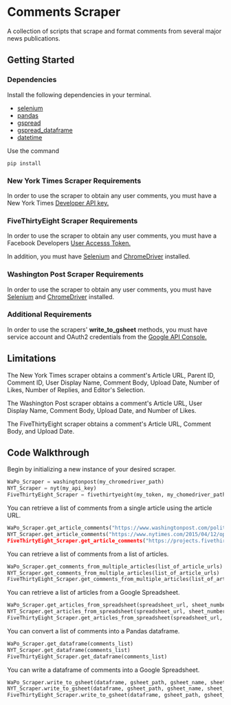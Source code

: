 # Comments Scraper

A collection of scripts that scrape and format comments from several major news publications.

## Getting Started

### Dependencies
Install the following dependencies in your terminal.

* [selenium]()
* [pandas]()
* [gspread]()
* [gspread_dataframe]()
* [datetime]()

Use the command 
```
pip install
```


### New York Times Scraper Requirements
In order to use the scraper to obtain any user comments, you must have a New York Times [Developer API key.](https://developer.nytimes.com/apis)

### FiveThirtyEight Scraper Requirements
In order to use the scraper to obtain any user comments, you must have a Facebook Developers [User Accesss Token.](https://developers.facebook.com/)

In addition, you must have [Selenium](https://www.selenium.dev/) and [ChromeDriver](https://chromedriver.chromium.org/) installed.

### Washington Post Scraper Requirements
In order to use the scraper to obtain any user comments, you must have [Selenium](https://www.selenium.dev/) and [ChromeDriver](https://chromedriver.chromium.org/) installed.

### Additional Requirements
In order to use the scrapers' **write_to_gsheet** methods, you must have service account and OAuth2 credentials from the [Google API Console.](https://console.cloud.google.com/apis/dashboard)

## Limitations
The New York Times scraper obtains a comment's Article URL, Parent ID, Comment ID, User Display Name, Comment Body, Upload Date, Number of Likes, Number of Replies, and Editor's Selection.

The Washington Post scraper obtains a comment's Article URL, User Display Name, Comment Body, Upload Date, and Number of Likes.

The FiveThirtyEight scraper obtains a comment's Article URL, Comment Body, and Upload Date.

## Code Walkthrough
Begin by initializing a new instance of your desired scraper.
```python
WaPo_Scraper = washingtonpost(my_chromedriver_path)
NYT_Scraper = nyt(my_api_key)
FiveThirtyEight_Scraper = fivethirtyeight(my_token, my_chomedriver_path)
```

You can retrieve a list of comments from a single article using the article URL.
```python
WaPo_Scraper.get_article_comments("https://www.washingtonpost.com/politics/2021/04/13/risk-reward-calculus-johnson-johnson-vaccine-visualized/")
NYT_Scraper.get_article_comments("https://www.nytimes.com/2015/04/12/opinion/sunday/david-brooks-the-moral-bucket-list.html)
FiveThirtyEight_Scraper.get_article_comments("https://projects.fivethirtyeight.com/2020-election-forecast/")
```

You can retrieve a list of comments from a list of articles.
```python
WaPo_Scraper.get_comments_from_multiple_articles(list_of_article_urls)
NYT_Scraper.get_comments_from_multiple_articles(list_of_article_urls)
FiveThirtyEight_Scraper.get_comments_from_multiple_articles(list_of_article_urls)
```

You can retrieve a list of articles from a Google Spreadsheet.
```python
WaPo_Scraper.get_articles_from_spreadsheet(spreadsheet_url, sheet_number)
NYT_Scraper.get_articles_from_spreadsheet(spreadsheet_url, sheet_number)
FiveThirtyEight_Scraper.get_articles_from_spreadsheet(spreadsheet_url, sheet_number)
```

You can convert a list of comments into a Pandas dataframe.
```python
WaPo_Scraper.get_dataframe(comments_list)
NYT_Scraper.get_dataframe(comments_list)
FiveThirtyEight_Scraper.get_dataframe(comments_list)
```

You can write a dataframe of comments into a Google Spreadsheet.
```python
WaPo_Scraper.write_to_gsheet(dataframe, gsheet_path, gsheet_name, sheet_number)
NYT_Scraper.write_to_gsheet(dataframe, gsheet_path, gsheet_name, sheet_number)
FiveThirtyEight_Scraper.write_to_gsheet(dataframe, gsheet_path, gsheet_name, sheet_number)
```
